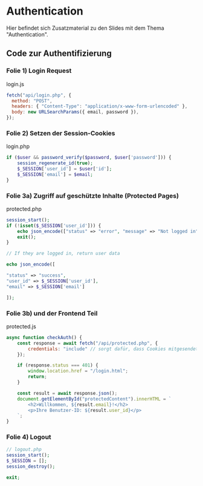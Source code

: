# Authentication

Hier befindet sich Zusatzmaterial zu den Slides mit dem Thema "Authentication".

## Code zur Authentifizierung

### Folie 1) Login Request

login.js

```js
fetch("api/login.php", {
  method: "POST",
  headers: { "Content-Type": "application/x-www-form-urlencoded" },
  body: new URLSearchParams({ email, password }),
});
```

### Folie 2) Setzen der Session-Cookies

login.php

```php
if ($user && password_verify($password, $user['password'])) {
    session_regenerate_id(true);
    $_SESSION['user_id'] = $user['id'];
    $_SESSION['email'] = $email;
}
```

### Folie 3a) Zugriff auf geschützte Inhalte (Protected Pages)

protected.php

```php
session_start();
if (!isset($_SESSION['user_id'])) {
    echo json_encode(["status" => "error", "message" => "Not logged in"]);
    exit();
}
```

```PHP
// If they are logged in, return user data

echo json_encode([

"status" => "success",
"user_id" => $_SESSION['user_id'],
"email" => $_SESSION['email']

]);
```

### Folie 3b) und der Frontend Teil

protected.js

```JavaScript
async function checkAuth() {
    const response = await fetch("/api/protected.php", {
        credentials: "include" // sorgt dafür, dass Cookies mitgesendet werden
    });

    if (response.status === 401) {
        window.location.href = "/login.html";
        return;
    }

    const result = await response.json();
    document.getElementById("protectedContent").innerHTML = `
        <h2>Willkommen, ${result.email}!</h2>
        <p>Ihre Benutzer-ID: ${result.user_id}</p>
    `;
}

```

### Folie 4) Logout

```php
// logout.php
session_start();
$_SESSION = [];
session_destroy();

exit;
```
